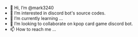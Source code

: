 - 👋 Hi, I’m @mark3240
- 👀 I’m interested in discord bot's source codes.
- 🌱 I’m currently learning ...
- 💞️ I’m looking to collaborate on kpop card game discord bot. 
- 📫 How to reach me ...

<!---
mark3240/mark3240 is a ✨ special ✨ repository because its `README.md` (this file) appears on your GitHub profile.
You can click the Preview link to take a look at your changes.
--->
